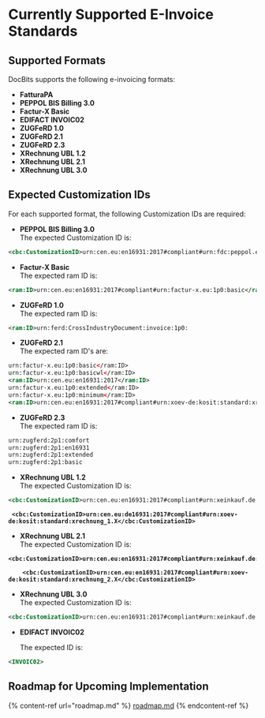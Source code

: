 # Currently Supported E-Invoice Standards

## Supported Formats

DocBits supports the following e-invoicing formats:

* **FatturaPA**
* **PEPPOL BIS Billing 3.0**
* **Factur-X Basic**
* **EDIFACT INVOIC02**
* **ZUGFeRD 1.0**
* **ZUGFeRD 2.1**&#x20;
* **ZUGFeRD 2.3**&#x20;
* **XRechnung UBL 1.2**
* **XRechnung UBL 2.1**
* **XRechnung UBL 3.0**

## Expected Customization IDs

For each supported format, the following Customization IDs are required:

* **PEPPOL BIS Billing 3.0**\
  The expected Customization ID is:

```xml
<cbc:CustomizationID>urn:cen.eu:en16931:2017#compliant#urn:fdc:peppol.eu:2017:poacc:billing:3.0</cbc:CustomizationID>
```

* **Factur-X Basic**\
  The expected ram ID is:

```xml
<ram:ID>urn:cen.eu:en16931:2017#compliant#urn:factur-x.eu:1p0:basic</ram:ID>
```

* **ZUGFeRD 1.0**\
  The expected ram ID is:

```xml
<ram:ID>urn:ferd:CrossIndustryDocument:invoice:1p0:
```

* **ZUGFeRD 2.1** \
  The expected ram ID's are:

```xml
urn:factur-x.eu:1p0:basic</ram:ID>
urn:factur-x.eu:1p0:basicwl</ram:ID>
<ram:ID>urn:cen.eu:en16931:2017</ram:ID>
urn:factur-x.eu:1p0:extended</ram:ID>
urn:factur-x.eu:1p0:minimum</ram:ID>
<ram:ID>urn:cen.eu:en16931:2017#compliant#urn:xoev-de:kosit:standard:xrechnung_2.1</ram:ID>
```

* **ZUGFeRD 2.3**\
  The expected ram ID is:

```xml
urn:zugferd:2p1:comfort
urn:zugferd:2p1:en16931
urn:zugferd:2p1:extended
urn:zugferd:2p1:basic
```

* **XRechnung UBL 1.2**\
  The expected Customization ID is:

```xml
<cbc:CustomizationID>urn:cen.eu:en16931:2017#compliant#urn:xeinkauf.de:kosit:xrechnung_1.X</cbc:CustomizationID>
```

<pre class="language-xml"><code class="lang-xml"><strong> &#x3C;cbc:CustomizationID>urn:cen.eu:de16931:2017#compliant#urn:xoev-de:kosit:standard:xrechnung_1.X&#x3C;/cbc:CustomizationID>
</strong></code></pre>

* **XRechnung UBL 2.1**\
  The expected Customization ID is:

<pre class="language-xml"><code class="lang-xml"><strong>&#x3C;cbc:CustomizationID>urn:cen.eu:en16931:2017#compliant#urn:xeinkauf.de:kosit:xrechnung_2.X&#x3C;/cbc:CustomizationID>
</strong></code></pre>

<pre class="language-xml"><code class="lang-xml"><strong>    &#x3C;cbc:CustomizationID>urn:cen.eu:en16931:2017#compliant#urn:xoev-de:kosit:standard:xrechnung_2.X&#x3C;/cbc:CustomizationID>
</strong></code></pre>

* **XRechnung UBL 3.0**\
  The expected Customization ID is:

```xml
<cbc:CustomizationID>urn:cen.eu:en16931:2017#compliant#urn:xeinkauf.de:kosit:xrechnung_3.X</cbc:CustomizationID>

```

*   **EDIFACT INVOIC02**

    The expected ID  is:

```xml
<INVOIC02>
```

## Roadmap for Upcoming Implementation

{% content-ref url="roadmap.md" %}
[roadmap.md](roadmap.md)
{% endcontent-ref %}
